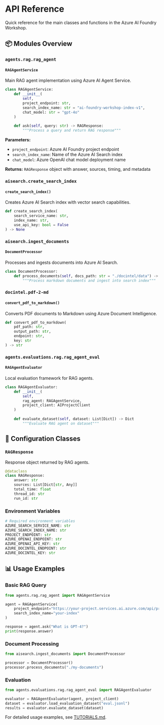 # API Reference

Quick reference for the main classes and functions in the Azure AI Foundry Workshop.

## 📦 Modules Overview

### `agents.rag.rag_agent`

#### `RAGAgentService`
Main RAG agent implementation using Azure AI Agent Service.

```python
class RAGAgentService:
    def __init__(
        self, 
        project_endpoint: str,
        search_index_name: str = "ai-foundry-workshop-index-v1",
        chat_model: str = "gpt-4o"
    )
    
    def ask(self, query: str) -> RAGResponse:
        """Process a query and return RAG response"""
```

**Parameters:**
- `project_endpoint`: Azure AI Foundry project endpoint
- `search_index_name`: Name of the Azure AI Search index
- `chat_model`: Azure OpenAI chat model deployment name

**Returns:** `RAGResponse` object with answer, sources, timing, and metadata

### `aisearch.create_search_index`

#### `create_search_index()`
Creates Azure AI Search index with vector search capabilities.

```python
def create_search_index(
    search_service_name: str,
    index_name: str,
    use_api_key: bool = False
) -> None
```

### `aisearch.ingest_documents`

#### `DocumentProcessor`
Processes and ingests documents into Azure AI Search.

```python
class DocumentProcessor:
    def process_documents(self, docs_path: str = "./docintel/data") -> None
        """Process markdown documents and ingest into search index"""
```

### `docintel.pdf-2-md`

#### `convert_pdf_to_markdown()`
Converts PDF documents to Markdown using Azure Document Intelligence.

```python
def convert_pdf_to_markdown(
    pdf_path: str,
    output_path: str,
    endpoint: str,
    key: str
) -> str
```

### `agents.evaluations.rag.rag_agent_eval`

#### `RAGAgentEvaluator`
Local evaluation framework for RAG agents.

```python
class RAGAgentEvaluator:
    def __init__(
        self, 
        rag_agent: RAGAgentService, 
        project_client: AIProjectClient
    )
    
    def evaluate_dataset(self, dataset: List[Dict]) -> Dict
        """Evaluate RAG agent on dataset"""
```

## 🔧 Configuration Classes

### `RAGResponse`
Response object returned by RAG agents.

```python
@dataclass
class RAGResponse:
    answer: str
    sources: List[Dict[str, Any]]
    total_time: float
    thread_id: str
    run_id: str
```

### Environment Variables

```python
# Required environment variables
AZURE_SEARCH_SERVICE_NAME: str
AZURE_SEARCH_INDEX_NAME: str
PROJECT_ENDPOINT: str
AZURE_OPENAI_ENDPOINT: str
AZURE_OPENAI_API_KEY: str
AZURE_DOCINTEL_ENDPOINT: str
AZURE_DOCINTEL_KEY: str
```

## 📊 Usage Examples

### Basic RAG Query
```python
from agents.rag.rag_agent import RAGAgentService

agent = RAGAgentService(
    project_endpoint="https://your-project.services.ai.azure.com/api/projects/your-project",
    search_index_name="your-index"
)

response = agent.ask("What is GPT-4?")
print(response.answer)
```

### Document Processing
```python
from aisearch.ingest_documents import DocumentProcessor

processor = DocumentProcessor()
processor.process_documents("./my-documents")
```

### Evaluation
```python
from agents.evaluations.rag.rag_agent_eval import RAGAgentEvaluator

evaluator = RAGAgentEvaluator(agent, project_client)
dataset = evaluator.load_evaluation_dataset("eval.jsonl")
results = evaluator.evaluate_dataset(dataset)
```

For detailed usage examples, see [TUTORIALS.md](../TUTORIALS.md).